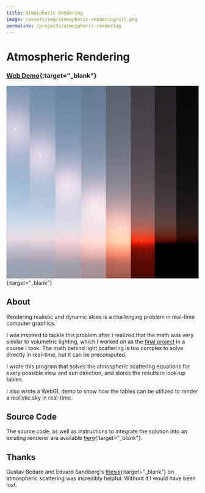 ```yaml
---
title: Atmospheric Rendering
image: /assets/img/atmospheric-rendering/all.png
permalink: /projects/atmospheric-rendering
---
```


# Atmospheric Rendering

### [Web Demo](https://danielshervheim.com/atmosphere/){:target="_blank"}

[![img](/assets/img/atmospheric-rendering/all.png)](https://danielshervheim.com/atmosphere/){:target="_blank"}

## About

Rendering realistic and dynamic skies is a challenging problem in real-time computer graphics.

I was inspired to tackle this problem after I realized that the math was very similar to volumetric lighting, which I worked on as the [final project](https://danielshervheim.com/coursework/csci-8980/volumetric-lighting) in a course I took. The math behind light scattering is too complex to solve directly in real-time, but it can be precomputed.

I wrote this program that solves the atmospheric scattering equations for every possible view and sun direction, and stores the results in look-up tables.

I also wrote a WebGL demo to show how the tables can be utilized to render a realistic sky in real-time.

## Source Code

The source code, as well as instructions to integrate the solution into an existing renderer are available [here](https://github.com/danielshervheim/atmosphere){:target="_blank"}.

## Thanks

Gustav Bodare and Edvard Sandberg's [thesis](http://publications.lib.chalmers.se/records/fulltext/203057/203057.pdf){:target="_blank"} on atmospheric scattering was incredibly helpful. Without it I would have been lost.
